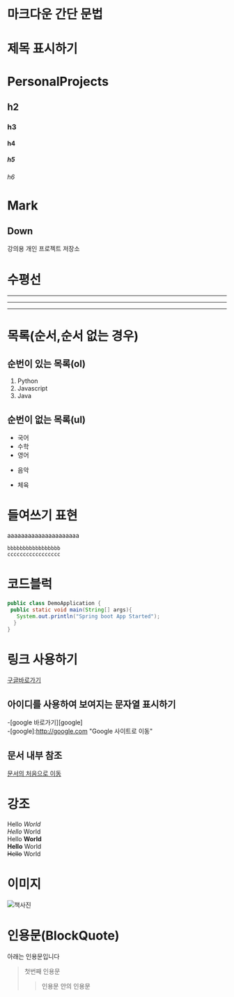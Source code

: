 # 마크다운 간단 문법


# 제목 표시하기
# PersonalProjects
## h2
### h3
#### h4
##### h5
###### h6
Mark
====
Down
----
강의용 개인 프로젝트 저장소

# 수평선 
---
***
___

# 목록(순서,순서 없는 경우)
## 순번이 있는  목록(ol)
1. Python
2. Javascript
3. Java

## 순번이 없는 목록(ul)
- 국어
- 수학
- 영어
* 음악
+ 체육

# 들여쓰기 표현
aaaaaaaaaaaaaaaaaaaaa   
    
    bbbbbbbbbbbbbbbbb   
    ccccccccccccccccc    


# 코드블럭
```java
public class DemoApplication {
 public static void main(String[] args){
   System.out.println("Spring boot App Started");
  }
}
```

# 링크 사용하기
[구글바로가기](http://google.com) 

## 아이디를 사용하여 보여지는 문자열 표시하기
-[google 바로가기][google]   
-[google]:http://google.com "Google 사이트로 이동"   

## 문서 내부 참조
[문서의 처음으로 이동](#마크다운-간단-문법)

# 강조
Hello *World*  
_Hello_ World   
Hello **World**  
__Hello__ World  
~~Hello~~ World  

# 이미지
<img src = "java2(1).jpg" alt="책사진" title="책표지">

# 인용문(BlockQuote)
아래는 인용문입니다  
> 첫번째 인용문
>> 인용문 안의 인용문




